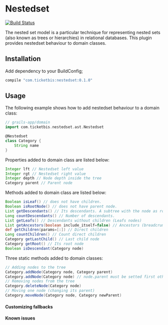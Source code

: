 # Nestedset

[![Build
Status](https://travis-ci.org/ticketbis/grails-nestedset.png?branch=master)](https://travis-ci.org/ticketbis/grails-nestedset)

The nested set model is a particular technique for representing nested sets (also known as trees or hierarchies) in relational databases. This plugin provides nestedset behaviour to domain classes.

## Installation

Add dependency to your BuildConfig;

```groovy
compile "com.ticketbis:nestedset:0.1.0"
```

## Usage

The following example shows how to add nestedset behaviour to a domain class:

```groovy
// grails-app/domain
import com.ticketbis.nestedset.ast.Nestedset

@Nestedset
class Category {
    String name
}
```

Properties added to domain class are listed below:
```groovy
Integer lft // Nestedset left value
Integer rgt // Nestedset right value
Integer depth // Node depth inside the tree
Category parent // Parent node
```

Methods added to domain class are listed below:
```groovy
Boolean isLeaf() // does not have children.
Boolean isRootNode() // does not have parent node.
List getDescendants() // Its descendants. A subtree with the node as root.
Long countDescendants() // Number of descendants.
List getLeafs() // Descendants without children (Leafs nodes)
List getAncestors(boolean include_itself=false) // Ancestors (breadcrumb)
def getChildren(params=[:]) // Direct children
Long countChildren() // Count direct children
Category getLastChild() // Last child node
Category getRoot() // Its root node
Boolean isDescendant(Category node) 
```

Three static methods added to domain classes:
```groovy
// Adding nodes to the tree
Category.addNode(Category node, Category parent)
Category.addNode(Category node) // node.parent must be setted first otherwise will be a root node
// Removing nodes from the tree
Category.deleteNode(Category node)
// Moving one node (changing its parent)
Category.moveNode(Category node, Category newParent)
```

#### Customizing fallbacks


#### Known issues
